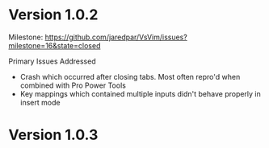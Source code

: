# Version 1.0.2
Milestone: https://github.com/jaredpar/VsVim/issues?milestone=16&state=closed

Primary Issues Addressed
* Crash which occurred after closing tabs.  Most often repro'd when combined with Pro Power Tools
* Key mappings which contained multiple inputs didn't behave properly in insert mode 

# Version 1.0.3